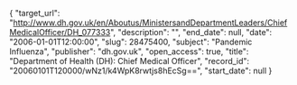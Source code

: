 {
  "target_url": "http://www.dh.gov.uk/en/Aboutus/MinistersandDepartmentLeaders/ChiefMedicalOfficer/DH_077333", 
  "description": "", 
  "end_date": null, 
  "date": "2006-01-01T12:00:00", 
  "slug": 28475400, 
  "subject": "Pandemic Influenza", 
  "publisher": "dh.gov.uk", 
  "open_access": true, 
  "title": "Department of Health (DH): Chief Medical Officer", 
  "record_id": "20060101T120000/wNz1/k4WpK8rwtjs8hEcSg==", 
  "start_date": null
}

